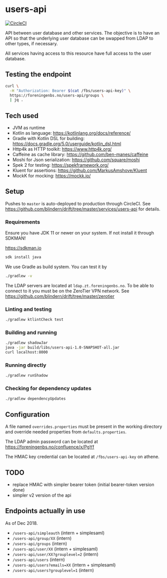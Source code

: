 # users-api

[![CircleCI](https://circleci.com/gh/blindern/users-api.svg?style=svg)](https://circleci.com/gh/blindern/users-api)

API between user database and other services. The objective is to have an API
so that the underlying user database can be swapped from LDAP to other types,
if necessary.

All services having access to this resource have full access to the user
database.

## Testing the endpoint

```bash
curl \
  -H "Authorization: Bearer $(cat /fbs/users-api-key)" \
  https://foreningenbs.no/users-api/groups \
  | jq .
```

## Tech used

- JVM as runtime
- Kotlin as language: https://kotlinlang.org/docs/reference/
- Gradle with Kotlin DSL for building: https://docs.gradle.org/5.0/userguide/kotlin_dsl.html
- Http4k as HTTP toolkit: https://www.http4k.org/
- Caffeine as cache library: https://github.com/ben-manes/caffeine
- Moshi for Json serialization: https://github.com/square/moshi
- Spek 2 for testing: https://spekframework.org/
- Kluent for assertions: https://github.com/MarkusAmshove/Kluent
- MockK for mocking: https://mockk.io/

## Setup

Pushes to `master` is auto-deployed to production through CircleCI.
See https://github.com/blindern/drift/tree/master/services/users-api
for details.

### Requirements

Ensure you have JDK 11 or newer on your system. If not install it through SDKMAN!

https://sdkman.io

```bash
sdk install java
```

We use Gradle as build system. You can test it by

```bash
./gradlew -v
```

The LDAP servers are located at `ldap.zt.foreningenbs.no`. To be able
to connect to it you must be on the ZeroTier VPN network.
See https://github.com/blindern/drift/tree/master/zerotier

### Linting and testing

```bash
./gradlew ktlintCheck test
```

### Building and running

```bash
./gradlew shadowJar
java -jar build/libs/users-api-1.0-SNAPSHOT-all.jar
curl localhost:8000
```

### Running directly

```bash
./gradlew runShadow
```

### Checking for dependency updates

```bash
./gradlew dependencyUpdates
```

## Configuration

A file named `overrides.properties` must be present in the working directory
and override needed properties from `defaults.properties`.

The LDAP admin password can be located at
https://foreningenbs.no/confluence/x/PgYf

The HMAC key credential can be located at `/fbs/users-api-key` on athene.

## TODO

- replace HMAC with simpler bearer token (initial bearer-token version done)
- simpler v2 version of the api

## Endpoints actually in use

As of Dec 2018.

- `/users-api/simpleauth` (intern + simplesaml)
- `/users-api/group/XX` (intern)
- `/users-api/groups` (intern)
- `/users-api/user/XX` (intern + simplesaml)
- `/users-api/user/XX?grouplevel=2` (intern)
- `/users-api/users` (intern)
- `/users-api/users?emails=XX` (intern + simplesaml)
- `/users-api/users?grouplevel=1` (intern)
